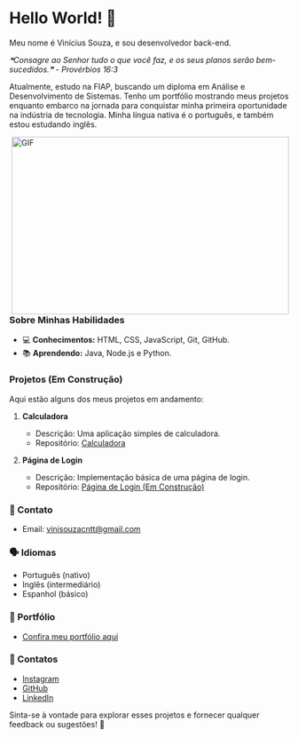 # Hello World! 👋

Meu nome é Vinícius Souza, e sou desenvolvedor back-end.

<!--STARTS_HERE_QUOTE_README-->
<i>❝Consagre ao Senhor tudo o que você faz, e os seus planos serão bem-sucedidos.❞ - Provérbios 16:3</i>
<!--ENDS_HERE_QUOTE_README-->


Atualmente, estudo na FIAP, buscando um diploma em Análise e Desenvolvimento de Sistemas. Tenho um portfólio mostrando meus projetos enquanto embarco na jornada para conquistar minha primeira oportunidade na indústria de tecnologia. Minha língua nativa é o português, e também estou estudando inglês.

<img align="right" alt="GIF" src="https://media.giphy.com/media/qgQUggAC3Pfv687qPC/giphy.gif" width="500" height="320" />

### Sobre Minhas Habilidades
- 💻 **Conhecimentos:** HTML, CSS, JavaScript, Git, GitHub.
- 📚 **Aprendendo:** Java, Node.js e Python.

### Projetos (Em Construção)
Aqui estão alguns dos meus projetos em andamento:

1. **Calculadora**
   - Descrição: Uma aplicação simples de calculadora.
   - Repositório: [Calculadora](https://github.com/SouzaEu/calculadora)

2. **Página de Login**
   - Descrição: Implementação básica de uma página de login.
   - Repositório: [Página de Login (Em Construção)](https://github.com/SouzaEu/login-page)

### 📱 Contato
- Email: vinisouzacntt@gmail.com

### 🗣 Idiomas
- Português (nativo)
- Inglês (intermediário)
- Espanhol (básico)

### 📂 Portfólio
- [Confira meu portfólio aqui](https://portifolio-souzavw.vercel.app/)

### 📱 Contatos
- [Instagram](https://www.instagram.com/vsouza.eu/)
- [GitHub](https://github.com/SouzaEu)
- [LinkedIn](https://www.linkedin.com/in/vin%C3%ADcius-souza-devjr/)

Sinta-se à vontade para explorar esses projetos e fornecer qualquer feedback ou sugestões! 🚀
